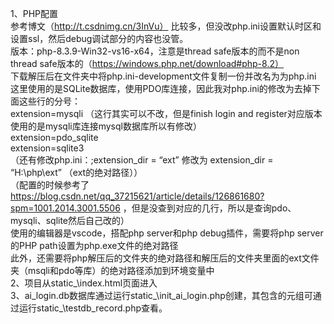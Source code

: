 1、PHP配置  
  参考博文（http://t.csdnimg.cn/3InVu）  比较多，但没改php.ini设置默认时区和设置ssl，然后debug调试部分的内容也没管。  
  版本：php-8.3.9-Win32-vs16-x64，注意是thread safe版本的而不是non thread safe版本的（https://windows.php.net/download#php-8.2）  
  下载解压后在文件夹中将php.ini-development文件复制一份并改名为为php.ini  
  这里使用的是SQLite数据库，使用PDO库连接，因此我对php.ini的修改为去掉下面这些行的分号：  
  extension=mysqli （这行其实可以不改，但是finish login and register对应版本使用的是mysqli库连接mysql数据库所以有修改）  
  extension=pdo_sqlite   
  extension=sqlite3  
  （还有修改php.ini：;extension_dir = “ext” 修改为 extension_dir = “H:\php\ext” （ext的绝对路径））  
  （配置的时候参考了 https://blog.csdn.net/qq_37215621/article/details/126861680?spm=1001.2014.3001.5506 ，但是没查到对应的几行，所以是查询pdo、mysqli、sqlite然后自己改的）  
  使用的编辑器是vscode，搭配php server和php debug插件，需要将php server的PHP path设置为php.exe文件的绝对路径  
  此外，还需要将php解压后的文件夹的绝对路径和解压后的文件夹里面的ext文件夹（msqli和pdo等库）的绝对路径添加到环境变量中  
2、项目从static_\index.html页面进入  
3、ai_login.db数据库通过运行static_\init_ai_login.php创建，其包含的元组可通过运行static_\testdb_record.php查看。  
